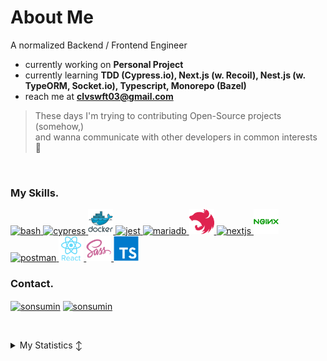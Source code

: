 # About Me

A normalized Backend / Frontend Engineer

- currently working on **Personal Project**
- currently learning **TDD (Cypress.io), Next.js (w. Recoil), Nest.js (w. TypeORM, Socket.io), Typescript, Monorepo (Bazel)**
- reach me at **clvswft03@gmail.com**

> These days I'm trying to contributing Open-Source projects (somehow,)\
> and wanna communicate with other developers in common interests 💬

&nbsp;

<h3 align="left">My Skills.</h3>
<p align="left"> <a href="https://www.gnu.org/software/bash/" target="_blank" rel="noreferrer"> <img src="https://www.vectorlogo.zone/logos/gnu_bash/gnu_bash-icon.svg" alt="bash" width="40" height="40"/> </a> <a href="https://www.cypress.io" target="_blank" rel="noreferrer"> <img src="https://raw.githubusercontent.com/simple-icons/simple-icons/6e46ec1fc23b60c8fd0d2f2ff46db82e16dbd75f/icons/cypress.svg" alt="cypress" width="40" height="40"/> </a> <a href="https://www.docker.com/" target="_blank" rel="noreferrer"> <img src="https://raw.githubusercontent.com/devicons/devicon/master/icons/docker/docker-original-wordmark.svg" alt="docker" width="40" height="40"/> </a> <a href="https://jestjs.io" target="_blank" rel="noreferrer"> <img src="https://www.vectorlogo.zone/logos/jestjsio/jestjsio-icon.svg" alt="jest" width="40" height="40"/> </a> <a href="https://mariadb.org/" target="_blank" rel="noreferrer"> <img src="https://www.vectorlogo.zone/logos/mariadb/mariadb-icon.svg" alt="mariadb" width="40" height="40"/> </a> <a href="https://nestjs.com/" target="_blank" rel="noreferrer"> <img src="https://raw.githubusercontent.com/devicons/devicon/master/icons/nestjs/nestjs-plain.svg" alt="nestjs" width="40" height="40"/> </a> <a href="https://nextjs.org/" target="_blank" rel="noreferrer"> <img src="https://cdn.worldvectorlogo.com/logos/nextjs-2.svg" alt="nextjs" width="40" height="40"/> </a> <a href="https://www.nginx.com" target="_blank" rel="noreferrer"> <img src="https://raw.githubusercontent.com/devicons/devicon/master/icons/nginx/nginx-original.svg" alt="nginx" width="40" height="40"/> </a> <a href="https://postman.com" target="_blank" rel="noreferrer"> <img src="https://www.vectorlogo.zone/logos/getpostman/getpostman-icon.svg" alt="postman" width="40" height="40"/> </a> <a href="https://reactjs.org/" target="_blank" rel="noreferrer"> <img src="https://raw.githubusercontent.com/devicons/devicon/master/icons/react/react-original-wordmark.svg" alt="react" width="40" height="40"/> </a> <a href="https://sass-lang.com" target="_blank" rel="noreferrer"> <img src="https://raw.githubusercontent.com/devicons/devicon/master/icons/sass/sass-original.svg" alt="sass" width="40" height="40"/> </a> <a href="https://www.typescriptlang.org/" target="_blank" rel="noreferrer"> <img src="https://raw.githubusercontent.com/devicons/devicon/master/icons/typescript/typescript-original.svg" alt="typescript" width="40" height="40"/> </a> </p>

<h3 align="left">Contact.</h3>
<p align="left"> <a href="https://linkedin.com/in/sonsumin" target="blank"><img align="center" src="https://raw.githubusercontent.com/rahuldkjain/github-profile-readme-generator/master/src/images/icons/Social/github.svg" alt="sonsumin" height="30" width="40" /></a> <a href="https://linkedin.com/in/sonsumin" target="blank"><img align="center" src="https://raw.githubusercontent.com/rahuldkjain/github-profile-readme-generator/master/src/images/icons/Social/linked-in-alt.svg" alt="sonsumin" height="30" width="40" /></a>
</p>

&nbsp;

<details>
 <summary>My Statistics ↕️</summary>

<!--START_SECTION:waka-->
![Code Time](http://img.shields.io/badge/Code%20Time-800%20hrs%2020%20mins-blue)

![Profile Views](http://img.shields.io/badge/Profile%20Views-1-blue)

**🐱 My GitHub Data** 

> 🏆 1,036 Contributions in the Year 2022
 > 
> 📦 12.5 MB Used in GitHub's Storage 
 > 
> 💼 Opted to Hire
 > 
> 📜 318 Public Repositories 
 > 
> 🔑 99 Private Repositories  
 > 
**I'm an Early 🐤** 

```text
🌞 Morning    30 commits     █████░░░░░░░░░░░░░░░░░░░░   21.9% 
🌆 Daytime    39 commits     ███████░░░░░░░░░░░░░░░░░░   28.47% 
🌃 Evening    45 commits     ████████░░░░░░░░░░░░░░░░░   32.85% 
🌙 Night      23 commits     ████░░░░░░░░░░░░░░░░░░░░░   16.79%

```
📅 **I'm Most Productive on Thursday** 

```text
Monday       25 commits     ████░░░░░░░░░░░░░░░░░░░░░   18.25% 
Tuesday      15 commits     ██░░░░░░░░░░░░░░░░░░░░░░░   10.95% 
Wednesday    24 commits     ████░░░░░░░░░░░░░░░░░░░░░   17.52% 
Thursday     39 commits     ███████░░░░░░░░░░░░░░░░░░   28.47% 
Friday       15 commits     ██░░░░░░░░░░░░░░░░░░░░░░░   10.95% 
Saturday     6 commits      █░░░░░░░░░░░░░░░░░░░░░░░░   4.38% 
Sunday       13 commits     ██░░░░░░░░░░░░░░░░░░░░░░░   9.49%

```


📊 **This Week I Spent My Time On** 

```text
⌚︎ Time Zone: Asia/Seoul

💬 Programming Languages: 
Other                    35 hrs 51 mins      ███████████████░░░░░░░░░░   61.7% 
Kotlin                   20 hrs 31 mins      ████████░░░░░░░░░░░░░░░░░   35.32% 
Java                     34 mins             ░░░░░░░░░░░░░░░░░░░░░░░░░   1.0% 
JSON                     20 mins             ░░░░░░░░░░░░░░░░░░░░░░░░░   0.59% 
YAML                     16 mins             ░░░░░░░░░░░░░░░░░░░░░░░░░   0.46%

🔥 Editors: 
Browser                  35 hrs 46 mins      ███████████████░░░░░░░░░░   61.57% 
IntelliJ                 21 hrs 55 mins      █████████░░░░░░░░░░░░░░░░   37.73% 
VS Code                  15 mins             ░░░░░░░░░░░░░░░░░░░░░░░░░   0.45% 
Neovim                   8 mins              ░░░░░░░░░░░░░░░░░░░░░░░░░   0.25%

💻 Operating System: 
Linux                    58 hrs 6 mins       █████████████████████████   100.0%

```

**I Mostly Code in JavaScript** 

```text
JavaScript               20 repos            ██████░░░░░░░░░░░░░░░░░░░   25.32% 
TypeScript               18 repos            █████░░░░░░░░░░░░░░░░░░░░   22.78% 
Shell                    9 repos             ██░░░░░░░░░░░░░░░░░░░░░░░   11.39% 
Python                   8 repos             ██░░░░░░░░░░░░░░░░░░░░░░░   10.13% 
CSS                      7 repos             ██░░░░░░░░░░░░░░░░░░░░░░░   8.86%

```


**Timeline**

![Chart not found](https://raw.githubusercontent.com/todaypp/todaypp/master/charts/bar_graph.png) 


 Last Updated on 16/05/2022 14:42:59 UTC
<!--END_SECTION:waka-->
</details>
